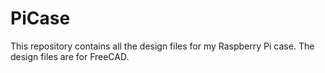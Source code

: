 # PiCase
This repository contains all the design files for my Raspberry Pi case. The design files are for FreeCAD.
